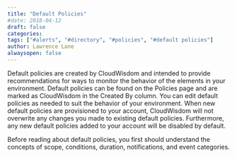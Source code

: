 ```yaml
---
title: "Default Policies"
#date: 2018-04-12
draft: false
categories:
tags: ["#alerts", "#directory", "#policies", "#default policies"]
author: Lawrence Lane
alwaysopen: false
---
```

Default policies are created by CloudWisdom and intended to provide recommendations for ways to monitor the behavior of the elements in your environment. Default policies can be found on the Policies page and are marked as CloudWisdom in the Created By column. You can edit default policies as needed to suit the behavior of your environment. When new default policies are provisioned to your account, CloudWisdom will not overwrite any changes you made to existing default policies. Furthermore, any new default policies added to your account will be disabled by default.

Before reading about default policies, you first should understand the concepts of scope, conditions, duration, notifications, and event categories.
